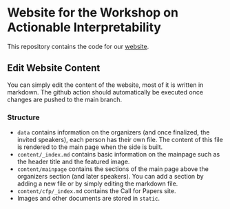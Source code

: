# Website for the Workshop on Actionable Interpretability

This repository contains the code for our [website](https://actionable-interpretability.github.io/).

## Edit Website Content

You can simply edit the content of the website, most of it is written in markdown. The github action should automatically be executed once changes are pushed to the main branch.

### Structure

- `data` contains information on the organizers (and once finalized, the invited speakers), each person has their own file. The content of this file is rendered to the main page when the side is built.
- `content/_index.md` contains basic information on the mainpage such as the header title and the featured image.
- `content/mainpage` contains the sections of the main page above the organizers section (and later speakers). You can add a section by adding a new file or by simply editing the markdown file.
- `content/cfp/_index.md` contains the Call for Papers site.
- Images and other documents are stored in `static`.
